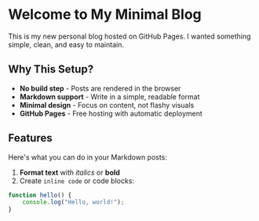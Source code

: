 <!--
date: 2023-09-01
-->
# Welcome to My Minimal Blog

This is my new personal blog hosted on GitHub Pages. I wanted something simple, clean, and easy to maintain.

## Why This Setup?

- **No build step** - Posts are rendered in the browser
- **Markdown support** - Write in a simple, readable format
- **Minimal design** - Focus on content, not flashy visuals
- **GitHub Pages** - Free hosting with automatic deployment

## Features

Here's what you can do in your Markdown posts:

1. **Format text** with *italics* or **bold**
2. Create `inline code` or code blocks:

```javascript
function hello() {
    console.log("Hello, world!");
}
